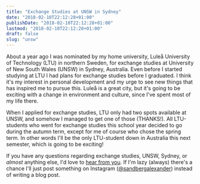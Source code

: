 ```yaml
---
title: "Exchange Studies at UNSW in Sydney"
date: "2018-02-10T22:12:28+01:00"
publishDate: "2018-02-10T22:12:28+01:00"
lastmod: "2018-02-10T22:12:28+01:00"
draft: false
slug: "unsw"
---
```


About a year ago I was nominated by my home university, Luleå University of Technology (LTU) in northern Sweden, for exchange studies at University of New South Wales (UNSW) in Sydney, Australia. Even before I started studying at LTU I had plans for exchange studies before I graduated. I think it's my interest in personal development and my urge to see new things that has inspired me to pursue this. Luleå is a great city, but it's going to be exciting with a change in environment and culture, since I've spent most of my life there.

When I applied for exchange studies, LTU only had two spots available at UNSW, and somehow I managed to get one of those (THANKS!). All LTU-students who went for exchange studies this school year decided to go during the autumn term, except for me of course who chose the spring term. In other words I'll be the only LTU-student down in Australia this next semester, which is going to be exciting!

If you have any questions regarding exchange studies, UNSW, Sydney, or *almost* anything else, I'd love to [hear from you](mailto:alexandberg@gmail.com). If I'm lazy (always) there's a chance I'll just post something on Instagram ([@sandbergalexander](https://instagram.com/sandbergalexander)) instead of writing a blog post.